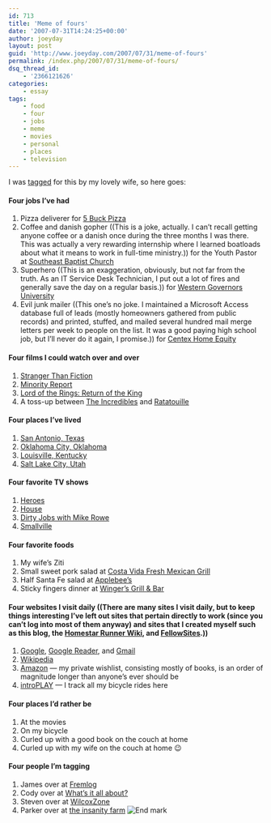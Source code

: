 ```yaml
---
id: 713
title: 'Meme of fours'
date: '2007-07-31T14:24:25+00:00'
author: joeyday
layout: post
guid: 'http://www.joeyday.com/2007/07/31/meme-of-fours'
permalink: /index.php/2007/07/31/meme-of-fours/
dsq_thread_id:
    - '2366121626'
categories:
    - essay
tags:
    - food
    - four
    - jobs
    - meme
    - movies
    - personal
    - places
    - television
---
```


I was [tagged](http://www.janeneday.com/2007/07/30/another-meme/) for this by my lovely wife, so here goes:

#### Four jobs I’ve had

1. Pizza deliverer for [5 Buck Pizza](http://www.5buckpizza.com/)
2. Coffee and danish gopher ((This is a joke, actually. I can’t recall getting anyone coffee or a danish once during the three months I was there. This was actually a very rewarding internship where I learned boatloads about what it means to work in full-time ministry.)) for the Youth Pastor at [Southeast Baptist Church](http://www.southeastbaptist.org)
3. Superhero ((This is an exaggeration, obviously, but not far from the truth. As an IT Service Desk Technician, I put out a lot of fires and generally save the day on a regular basis.)) for [Western Governors University](http://www.wgu.edu)
4. Evil junk mailer ((This one’s no joke. I maintained a Microsoft Access database full of leads (mostly homeowners gathered from public records) and printed, stuffed, and mailed several hundred mail merge letters per week to people on the list. It was a good paying high school job, but I’ll never do it again, I promise.)) for [Centex Home Equity](http://www.nationstarmtg.com/)

#### Four films I could watch over and over

1. [Stranger Than Fiction](http://www.imdb.com/title/tt0420223/)
2. [Minority Report](http://www.imdb.com/title/tt0181689/)
3. [Lord of the Rings: Return of the King](http://www.imdb.com/title/tt0167260/)
4. A toss-up between [The Incredibles](http://www.imdb.com/title/tt0317705/) and [Ratatouille](http://www.imdb.com/title/tt0382932/)

#### Four places I’ve lived

1. [San Antonio, Texas](http://maps.google.com/maps?q=san+antonio,+texas&ie=UTF8&z=10&iwloc=addr&om=1)
2. [Oklahoma City, Oklahoma](http://maps.google.com/maps?q=oklahoma+city,+oklahoma&ie=UTF8&z=10&iwloc=addr&om=1)
3. [Louisville, Kentucky](http://maps.google.com/maps?q=louisville,+kentucky&ie=UTF8&z=11&iwloc=addr&om=1)
4. [Salt Lake City, Utah](http://maps.google.com/maps?q=salt+lake+city,+utah&ie=UTF8&z=11&iwloc=addr&om=1)

#### Four favorite TV shows

1. [Heroes](http://www.tv.com/heroes/show/17552/summary.html)
2. [House](http://www.tv.com/house/show/22374/summary.html)
3. [Dirty Jobs with Mike Rowe](http://www.tv.com/dirty-jobs/show/39657/summary.html)
4. [Smallville](http://www.tv.com/smallville/show/1718/summary.html)

#### Four favorite foods

1. My wife’s Ziti
2. Small sweet pork salad at [Costa Vida Fresh Mexican Grill](http://www.costavida.net/)
3. Half Santa Fe salad at [Applebee’s](http://www.applebees.com/)
4. Sticky fingers dinner at [Winger’s Grill &amp; Bar](http://www.wingers.info/)

#### Four websites I visit daily ((There are many sites I visit daily, but to keep things interesting I’ve left out sites that pertain directly to work (since you can’t log into most of them anyway) and sites that I created myself such as this blog, the [Homestar Runner Wiki](http://www.hrwiki.org), and [FellowSites](http://www.fellowsites.org).))

1. [Google](http://www.google.com), [Google Reader](http://www.google.com/reader), and [Gmail](http://www.gmail.com)
2. [Wikipedia](http://en.wikipedia.org)
3. [Amazon](http://www.amazon.com) — my private wishlist, consisting mostly of books, is an order of magnitude longer than anyone’s ever should be
4. [introPLAY](http://www.introplay.com) — I track all my bicycle rides here

#### Four places I’d rather be

1. At the movies
2. On my bicycle
3. Curled up with a good book on the couch at home
4. Curled up with my wife on the couch at home 😉

#### Four people I’m tagging

1. James over at [Fremlog](http://frem.wordpress.org)
2. Cody over at [What’s it all about?](http://cctayl.blogspot.com)
3. Steven over at [WilcoxZone](http://www.wilcoxzone.com/)
4. Parker over at [the insanity farm](http://www.insanityfarm.com) ![End mark](http://joeyday.com/wp-content/uploads/2009/08/endmark.png "End mark")